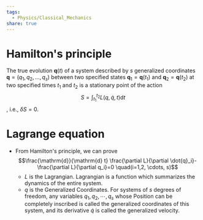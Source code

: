 ```yaml
---
tags:
  - Physics/Classical_Mechanics
share: true
---
```

# Hamilton's principle
The true evolution $\mathbf{q}(t)$ of a system described by $s$ generalized coordinates $\mathbf{q}=\left(q_1, q_2, \ldots, q_s\right)$ between two specified states $\mathbf{q}_1=\mathbf{q}\left(t_1\right)$ and $\mathbf{q}_2=\mathbf{q}\left(t_2\right)$ at two specified times $t_1$ and $t_2$ is a stationary point of the action $$S=\int_{t_1}^{t_2} L(q, \dot{q}, t) \mathrm{d} t$$, i.e., $\delta S=0$.
# Lagrange equation
- From Hamilton's principle, we can prove $$\frac{\mathrm{d}}{\mathrm{d} t} \frac{\partial L}{\partial \dot{q}_i}-\frac{\partial L}{\partial q_i}=0 \quad(i=1,2, \cdots, s)$$
	- $L$ is the Lagrangian. Lagrangian is a function which summarizes the dynamics of the entire system.
	- $q$ is the Generalized Coordinates. For systems of $s$ degrees of freedom, any variables $q_1,q_2,\cdots, q_s$ whose Position can be completely inscribed is called the generalized coordinates of this system, and its derivative $\dot{q}$ is called the generalized velocity.